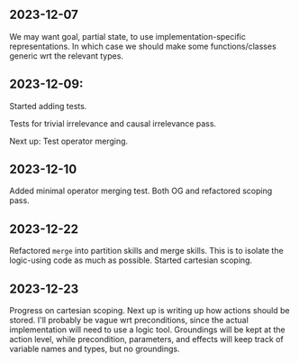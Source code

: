 ## 2023-12-07
We may want goal, partial state, to use implementation-specific representations. In which case we should make some functions/classes generic wrt the relevant types.

## 2023-12-09:
Started adding tests.

Tests for trivial irrelevance and causal irrelevance pass.

Next up: Test operator merging.

## 2023-12-10
Added minimal operator merging test. Both OG and refactored scoping pass.

## 2023-12-22
Refactored `merge` into partition skills and merge skills. This is to isolate the logic-using code as much as possible.
Started cartesian scoping.

## 2023-12-23
Progress on cartesian scoping. Next up is writing up how actions should be stored. I'll probably be vague wrt preconditions, since the actual implementation will need to use a logic tool. 
Groundings will be kept at the action level, while precondition, parameters, and effects will keep track of variable names and types, but no groundings.
